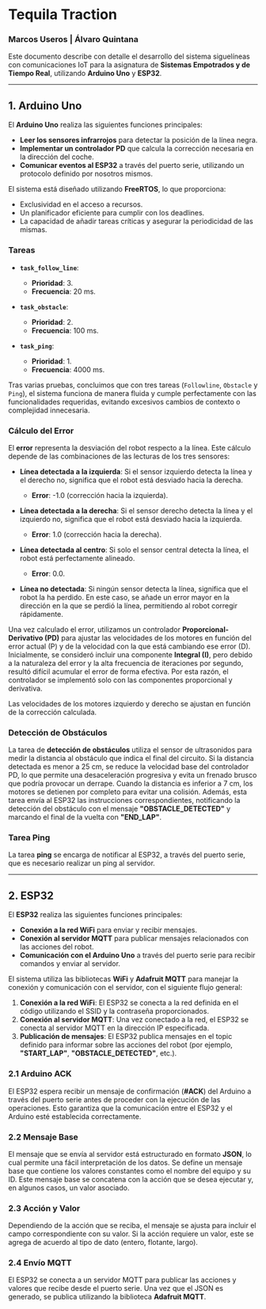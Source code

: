 # **Tequila Traction**  
### **Marcos Useros** | **Álvaro Quintana**

Este documento describe con detalle el desarrollo del sistema siguelíneas con comunicaciones IoT para la asignatura de **Sistemas Empotrados y de Tiempo Real**, utilizando **Arduino Uno** y **ESP32**.

---

## **1. Arduino Uno**

El **Arduino Uno** realiza las siguientes funciones principales:

- **Leer los sensores infrarrojos** para detectar la posición de la línea negra.
- **Implementar un controlador PD** que calcula la corrección necesaria en la dirección del coche.
- **Comunicar eventos al ESP32** a través del puerto serie, utilizando un protocolo definido por nosotros mismos.

El sistema está diseñado utilizando **FreeRTOS**, lo que proporciona:

- Exclusividad en el acceso a recursos.
- Un planificador eficiente para cumplir con los deadlines.
- La capacidad de añadir tareas críticas y asegurar la periodicidad de las mismas.

### **Tareas**

- **`task_follow_line`**:
  - **Prioridad**: 3.
  - **Frecuencia**: 20 ms.
  
- **`task_obstacle`**:
  - **Prioridad**: 2.
  - **Frecuencia**: 100 ms.
  
- **`task_ping`**:
  - **Prioridad**: 1.
  - **Frecuencia**: 4000 ms.

Tras varias pruebas, concluimos que con tres tareas (`Followline`, `Obstacle` y `Ping`), el sistema funciona de manera fluida y cumple perfectamente con las funcionalidades requeridas, evitando excesivos cambios de contexto o complejidad innecesaria.

### **Cálculo del Error**

El **error** representa la desviación del robot respecto a la línea. Este cálculo depende de las combinaciones de las lecturas de los tres sensores:

- **Línea detectada a la izquierda**: Si el sensor izquierdo detecta la línea y el derecho no, significa que el robot está desviado hacia la derecha.
  - **Error**: -1.0 (corrección hacia la izquierda).
  
- **Línea detectada a la derecha**: Si el sensor derecho detecta la línea y el izquierdo no, significa que el robot está desviado hacia la izquierda.
  - **Error**: 1.0 (corrección hacia la derecha).
  
- **Línea detectada al centro**: Si solo el sensor central detecta la línea, el robot está perfectamente alineado.
  - **Error**: 0.0.
  
- **Línea no detectada**: Si ningún sensor detecta la línea, significa que el robot la ha perdido. En este caso, se añade un error mayor en la dirección en la que se perdió la línea, permitiendo al robot corregir rápidamente.

Una vez calculado el error, utilizamos un controlador **Proporcional-Derivativo (PD)** para ajustar las velocidades de los motores en función del error actual (P) y de la velocidad con la que está cambiando ese error (D). Inicialmente, se consideró incluir una componente **Integral (I)**, pero debido a la naturaleza del error y la alta frecuencia de iteraciones por segundo, resultó difícil acumular el error de forma efectiva. Por esta razón, el controlador se implementó solo con las componentes proporcional y derivativa.

Las velocidades de los motores izquierdo y derecho se ajustan en función de la corrección calculada.

### **Detección de Obstáculos**

La tarea de **detección de obstáculos** utiliza el sensor de ultrasonidos para medir la distancia al obstáculo que indica el final del circuito. Si la distancia detectada es menor a 25 cm, se reduce la velocidad base del controlador PD, lo que permite una desaceleración progresiva y evita un frenado brusco que podría provocar un derrape. Cuando la distancia es inferior a 7 cm, los motores se detienen por completo para evitar una colisión. Además, esta tarea envía al ESP32 las instrucciones correspondientes, notificando la detección del obstáculo con el mensaje **"OBSTACLE_DETECTED"** y marcando el final de la vuelta con **"END_LAP"**.

### **Tarea Ping**

La tarea **ping** se encarga de notificar al ESP32, a través del puerto serie, que es necesario realizar un ping al servidor.

---

## **2. ESP32**

El **ESP32** realiza las siguientes funciones principales:

- **Conexión a la red WiFi** para enviar y recibir mensajes.
- **Conexión al servidor MQTT** para publicar mensajes relacionados con las acciones del robot.
- **Comunicación con el Arduino Uno** a través del puerto serie para recibir comandos y enviar al servidor.

El sistema utiliza las bibliotecas **WiFi** y **Adafruit MQTT** para manejar la conexión y comunicación con el servidor, con el siguiente flujo general:

1. **Conexión a la red WiFi**: El ESP32 se conecta a la red definida en el código utilizando el SSID y la contraseña proporcionados.
2. **Conexión al servidor MQTT**: Una vez conectado a la red, el ESP32 se conecta al servidor MQTT en la dirección IP especificada.
3. **Publicación de mensajes**: El ESP32 publica mensajes en el topic definido para informar sobre las acciones del robot (por ejemplo, **"START_LAP"**, **"OBSTACLE_DETECTED"**, etc.).

### **2.1 Arduino ACK**

El ESP32 espera recibir un mensaje de confirmación (**#ACK**) del Arduino a través del puerto serie antes de proceder con la ejecución de las operaciones. Esto garantiza que la comunicación entre el ESP32 y el Arduino esté establecida correctamente.

### **2.2 Mensaje Base**

El mensaje que se envía al servidor está estructurado en formato **JSON**, lo cual permite una fácil interpretación de los datos. Se define un mensaje base que contiene los valores constantes como el nombre del equipo y su ID. Este mensaje base se concatena con la acción que se desea ejecutar y, en algunos casos, un valor asociado.

### **2.3 Acción y Valor**

Dependiendo de la acción que se reciba, el mensaje se ajusta para incluir el campo correspondiente con su valor. Si la acción requiere un valor, este se agrega de acuerdo al tipo de dato (entero, flotante, largo).

### **2.4 Envío MQTT**

El ESP32 se conecta a un servidor MQTT para publicar las acciones y valores que recibe desde el puerto serie. Una vez que el JSON es generado, se publica utilizando la biblioteca **Adafruit MQTT**.
